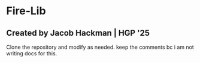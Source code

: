 # Fire-Lib
## Created by Jacob Hackman | HGP '25

Clone the repository and modify as needed. keep the comments bc i am not writing docs for this.